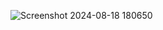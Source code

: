 ![Screenshot 2024-08-18 180650](https://github.com/user-attachments/assets/c556d3bb-ffcf-497f-ae83-89fd148d3017)

